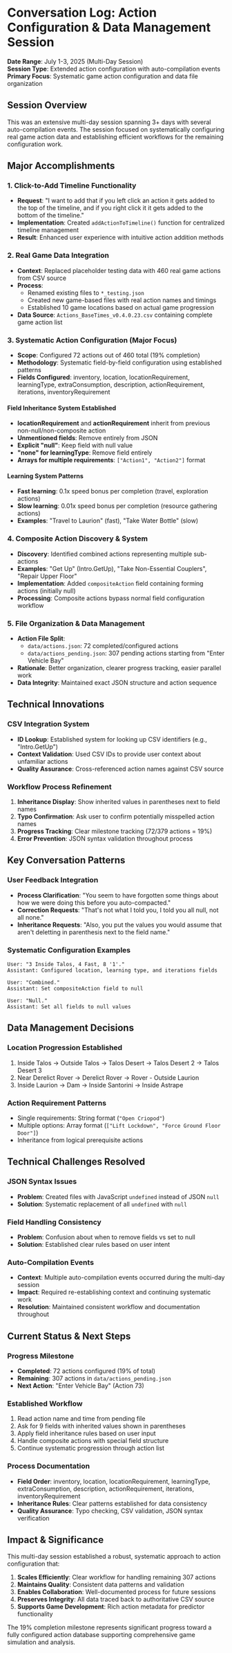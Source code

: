 # Conversation Log: Action Configuration & Data Management Session
**Date Range**: July 1-3, 2025 (Multi-Day Session)  
**Session Type**: Extended action configuration with auto-compilation events  
**Primary Focus**: Systematic game action configuration and data file organization

## Session Overview

This was an extensive multi-day session spanning 3+ days with several auto-compilation events. The session focused on systematically configuring real game action data and establishing efficient workflows for the remaining configuration work.

## Major Accomplishments

### 1. Click-to-Add Timeline Functionality
- **Request**: "I want to add that if you left click an action it gets added to the top of the timeline, and if you right click it it gets added to the bottom of the timeline."
- **Implementation**: Created `addActionToTimeline()` function for centralized timeline management
- **Result**: Enhanced user experience with intuitive action addition methods

### 2. Real Game Data Integration
- **Context**: Replaced placeholder testing data with 460 real game actions from CSV source
- **Process**: 
  - Renamed existing files to `*_testing.json` 
  - Created new game-based files with real action names and timings
  - Established 10 game locations based on actual game progression
- **Data Source**: `Actions_BaseTimes_v0.4.0.23.csv` containing complete game action list

### 3. Systematic Action Configuration (Major Focus)
- **Scope**: Configured 72 actions out of 460 total (19% completion)
- **Methodology**: Systematic field-by-field configuration using established patterns
- **Fields Configured**: inventory, location, locationRequirement, learningType, extraConsumption, description, actionRequirement, iterations, inventoryRequirement

#### Field Inheritance System Established
- **locationRequirement** and **actionRequirement** inherit from previous non-null/non-composite action
- **Unmentioned fields**: Remove entirely from JSON
- **Explicit "null"**: Keep field with null value  
- **"none" for learningType**: Remove field entirely
- **Arrays for multiple requirements**: `["Action1", "Action2"]` format

#### Learning System Patterns
- **Fast learning**: 0.1x speed bonus per completion (travel, exploration actions)
- **Slow learning**: 0.01x speed bonus per completion (resource gathering actions)
- **Examples**: "Travel to Laurion" (fast), "Take Water Bottle" (slow)

### 4. Composite Action Discovery & System
- **Discovery**: Identified combined actions representing multiple sub-actions
- **Examples**: "Get Up" (Intro.GetUp), "Take Non-Essential Couplers", "Repair Upper Floor"
- **Implementation**: Added `compositeAction` field containing forming actions (initially null)
- **Processing**: Composite actions bypass normal field configuration workflow

### 5. File Organization & Data Management
- **Action File Split**: 
  - `data/actions.json`: 72 completed/configured actions
  - `data/actions_pending.json`: 307 pending actions starting from "Enter Vehicle Bay"
- **Rationale**: Better organization, clearer progress tracking, easier parallel work
- **Data Integrity**: Maintained exact JSON structure and action sequence

## Technical Innovations

### CSV Integration System
- **ID Lookup**: Established system for looking up CSV identifiers (e.g., "Intro.GetUp")
- **Context Validation**: Used CSV IDs to provide user context about unfamiliar actions
- **Quality Assurance**: Cross-referenced action names against CSV source

### Workflow Process Refinement
1. **Inheritance Display**: Show inherited values in parentheses next to field names
2. **Typo Confirmation**: Ask user to confirm potentially misspelled action names
3. **Progress Tracking**: Clear milestone tracking (72/379 actions = 19%)
4. **Error Prevention**: JSON syntax validation throughout process

## Key Conversation Patterns

### User Feedback Integration
- **Process Clarification**: "You seem to have forgotten some things about how we were doing this before you auto-compacted."
- **Correction Requests**: "That's not what I told you, I told you all null, not all none."
- **Inheritance Requests**: "Also, you put the values you would assume that aren't deletting in parenthesis next to the field name."

### Systematic Configuration Examples
```
User: "3 Inside Talos, 4 Fast, 8 '1'."
Assistant: Configured location, learning type, and iterations fields

User: "Combined."
Assistant: Set compositeAction field to null

User: "Null."
Assistant: Set all fields to null values
```

## Data Management Decisions

### Location Progression Established
1. Inside Talos → Outside Talos → Talos Desert → Talos Desert 2 → Talos Desert 3
2. Near Derelict Rover → Derelict Rover → Rover - Outside Laurion
3. Inside Laurion → Dam → Inside Santorini → Inside Astrape

### Action Requirement Patterns
- Single requirements: String format (`"Open Criopod"`)
- Multiple options: Array format (`["Lift Lockdown", "Force Ground Floor Door"]`)
- Inheritance from logical prerequisite actions

## Technical Challenges Resolved

### JSON Syntax Issues
- **Problem**: Created files with JavaScript `undefined` instead of JSON `null`
- **Solution**: Systematic replacement of all `undefined` with `null`

### Field Handling Consistency
- **Problem**: Confusion about when to remove fields vs set to null
- **Solution**: Established clear rules based on user intent

### Auto-Compilation Events
- **Context**: Multiple auto-compilation events occurred during the multi-day session
- **Impact**: Required re-establishing context and continuing systematic work
- **Resolution**: Maintained consistent workflow and documentation throughout

## Current Status & Next Steps

### Progress Milestone
- **Completed**: 72 actions configured (19% of total)
- **Remaining**: 307 actions in `data/actions_pending.json`
- **Next Action**: "Enter Vehicle Bay" (Action 73)

### Established Workflow
1. Read action name and time from pending file
2. Ask for 9 fields with inherited values shown in parentheses
3. Apply field inheritance rules based on user input
4. Handle composite actions with special field structure
5. Continue systematic progression through action list

### Process Documentation
- **Field Order**: inventory, location, locationRequirement, learningType, extraConsumption, description, actionRequirement, iterations, inventoryRequirement
- **Inheritance Rules**: Clear patterns established for data consistency
- **Quality Assurance**: Typo checking, CSV validation, JSON syntax verification

## Impact & Significance

This multi-day session established a robust, systematic approach to action configuration that:
1. **Scales Efficiently**: Clear workflow for handling remaining 307 actions
2. **Maintains Quality**: Consistent data patterns and validation
3. **Enables Collaboration**: Well-documented process for future sessions
4. **Preserves Integrity**: All data traced back to authoritative CSV source
5. **Supports Game Development**: Rich action metadata for predictor functionality

The 19% completion milestone represents significant progress toward a fully configured action database supporting comprehensive game simulation and analysis.